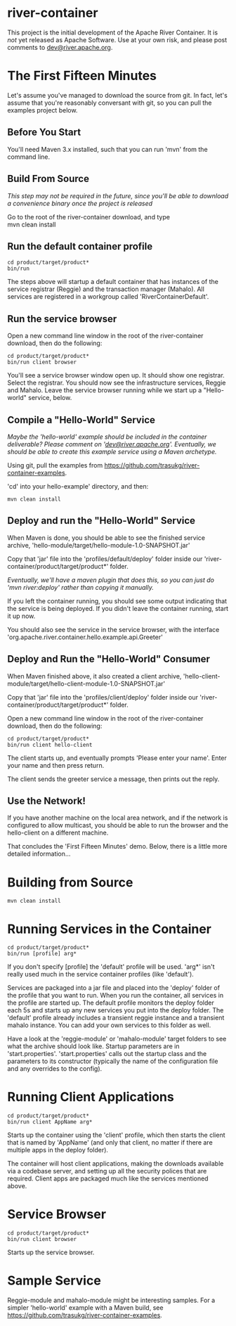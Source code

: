 <!--
 Licensed to the Apache Software Foundation (ASF) under one
 or more contributor license agreements.  See the NOTICE file
 distributed with this work for additional information
 regarding copyright ownership. The ASF licenses this file
 to you under the Apache License, Version 2.0 (the
 "License"); you may not use this file except in compliance
 with the License. You may obtain a copy of the License at

      http://www.apache.org/licenses/LICENSE-2.0

 Unless required by applicable law or agreed to in writing, software
 distributed under the License is distributed on an "AS IS" BASIS,
 WITHOUT WARRANTIES OR CONDITIONS OF ANY KIND, either express or implied.
 See the License for the specific language governing permissions and
 limitations under the License.

-->
river-container
===============

This project is the initial development of the Apache River Container.
It is _not_ yet released as Apache Software.  Use at your own risk, and please
post comments to dev@river.apache.org.

The First Fifteen Minutes
=========================

Let's assume you've managed to download the source from git.  In fact, let's assume that
you're reasonably conversant with git, so you can pull the examples project below.

## Before You Start  
You'll need Maven 3.x installed, such that you can run 'mvn' from the command
line.  

## Build From Source 

<i>This step may not be required in the future, since you'll be able to 
download a convenience binary once the project is released</i>

Go to the root of the river-container download, and type  
    mvn clean install

## Run the default container profile  
    cd product/target/product*
    bin/run 

The steps above will startup a default container that has instances of the 
service registrar (Reggie) and the transaction manager (Mahalo).  All services
are registered in a workgroup called 'RiverContainerDefault'.

## Run the service browser  
Open a new command line window in the root of the river-container download, then
do the following:  

    cd product/target/product*
    bin/run client browser

You'll see a service browser window open up.  It should show one registrar.
Select the registrar.  You should now see the infrastructure services, Reggie and 
Mahalo.  Leave the service browser running while we start up a "Hello-world" 
service, below.

## Compile a "Hello-World" Service

<i>Maybe the 'hello-world' example should be included in the container deliverable?
Please comment on 'dev@river.apache.org'.  Eventually, we should be able to 
create this example service using a Maven
archetype.</i>

Using git, pull the examples from https://github.com/trasukg/river-container-examples.

'cd' into your hello-example' directory, and then:
  
    mvn clean install

## Deploy and run the "Hello-World" Service

When Maven is done, you should be able to see the finished service archive,
'hello-module/target/hello-module-1.0-SNAPSHOT.jar'

Copy that 'jar' file into the
'profiles/default/deploy' folder inside our 'river-container/product/target/product*' folder.

<i>Eventually, we'll have a maven plugin that does this, so you can just do 
'mvn river:deploy' rather than copying it manually.</i>

If you left the container running, you should see some output indicating that the 
service is being deployed.  If you didn't leave the container running, start it up now.

You should also see the service in the service browser, with the interface
'org.apache.river.container.hello.example.api.Greeter'

## Deploy and Run the "Hello-World" Consumer

When Maven finished above, it also created a client archive, 
'hello-client-module/target/hello-client-module-1.0-SNAPSHOT.jar'

Copy that 'jar' file into the
'profiles/client/deploy' folder inside our 'river-container/product/target/product*' folder.

Open a new command line window in the root of the river-container download, then
do the following:
 
    cd product/target/product*
    bin/run client hello-client

The client starts up, and eventually prompts 'Please enter your name'.  Enter
your name and then press return.

The client sends the greeter service a message, then prints out the reply.

## Use the Network!

If you have another machine on the local area network, and if the network is
configured to allow multicast, you should be able to run the browser and the
hello-client on a different machine.

That concludes the 'First Fifteen Minutes' demo.  Below, there is a little more 
detailed information...

# Building from Source

    mvn clean install

# Running Services in the Container

    cd product/target/product*
    bin/run [profile] arg*

If you don't specify [profile] the 'default' profile will be used.  'arg*' isn't
really used much in the service container profiles (like 'default').  

Services are packaged into a jar file and placed into the 'deploy' folder
of the profile that you want to run.  When you run the container, all services
in the profile are started up.  The default profile monitors the deploy folder
each 5s and starts up any new services you put into the deploy folder. The 
'default' profile already includes a transient reggie instance and a transient 
mahalo instance.  You can add your own services to this folder as well.

Have a look at the 'reggie-module' or 'mahalo-module' target folders to see
what the archive should look like.  Startup parameters are in 'start.properties'.
'start.properties' calls out the startup class and the parameters to its constructor
(typically the name of the configuration file and any overrides to the config).

# Running Client Applications

    cd product/target/product*
    bin/run client AppName arg*

Starts up the container using the 'client' profile, which then starts the client
that is named by 'AppName' (and only that client, no matter if there are multiple
apps in the deploy folder).

The container will host client applications, making the downloads available via
a codebase server, and setting up all the security polices that are required.
Client apps are packaged much like the services mentioned above.

# Service Browser

    cd product/target/product*
    bin/run client browser

Starts up the service browser.

# Sample Service

Reggie-module and mahalo-module might be interesting samples.  For a simpler
'hello-world' example with a Maven build, 
see https://github.com/trasukg/river-container-examples.

